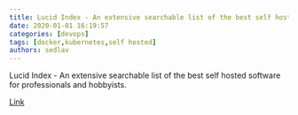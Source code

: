 ```yaml
---
title: Lucid Index - An extensive searchable list of the best self hosted software 
date: 2020-01-01 16:19:57
categories: [devops]
tags: [docker,kubernetes,self hosted]
authors: sedlav
---
```


Lucid Index - An extensive searchable list of the best self hosted software for professionals and hobbyists.

[Link](https://selfhostedsource.tech/category/self-hosted/software-development)
